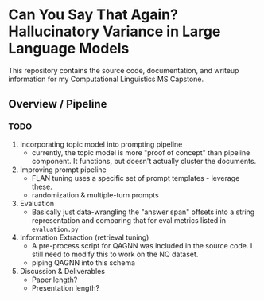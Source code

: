 # Can You Say That Again? Hallucinatory Variance in Large Language Models

This repository contains the source code, documentation, and writeup information
for my Computational Linguistics MS Capstone.

## Overview / Pipeline

### TODO

1. Incorporating topic model into prompting pipeline
    - currently, the topic model is more "proof of concept" than pipeline component. It functions, but
    doesn't actually cluster the documents.
2. Improving prompt pipeline
    - FLAN tuning uses a specific set of prompt templates - leverage these.
    - randomization & multiple-turn prompts
3. Evaluation
    - Basically just data-wrangling the "answer span" offsets into a string representation and comparing
    that for eval metrics listed in `evaluation.py`
4. Information Extraction (retrieval tuning)
    - A pre-process script for QAGNN was included in the source code. I still need to modify this to work on
    the NQ dataset.
    - piping QAGNN into this schema
5. Discussion & Deliverables
    - Paper length?
    - Presentation length?
